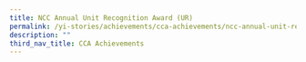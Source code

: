```yaml
---
title: NCC Annual Unit Recognition Award (UR)
permalink: /yi-stories/achievements/cca-achievements/ncc-annual-unit-recognition-award-ur/
description: ""
third_nav_title: CCA Achievements
---
```

